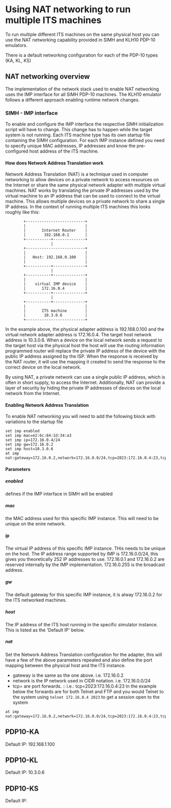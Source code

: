 # Using NAT networking to run multiple ITS machines
To run multiple different ITS machines on the same physical host you can use the NAT networking capability provided in SIMH and KLH10 PDP-10 emulators.

There is a default networking configuration for each of the PDP-10 types (KA, KL, KS)

## NAT networking overview
The implementation of the network stack used to enable NAT networking uses the IMP interface for all SIMH PDP-10 machines. The KLH10 emulator follows a different approach enabling runtime network changes.

### SIMH - IMP interface
To enable and configure the IMP interface the respective SIMH initialization script will have to change. 
This change has to happen while the target system is not running.
Each ITS machine type has its own startup file containing the SIMH configuration.
For each IMP instance defined you need to specify unique MAC addresses, IP addresses and know the pre-configured host address of the ITS machine. 
#### How does Network Address Translation work
Network Address Translation (NAT) is a technique used in computer networking to allow devices on a private network to access resources on the Internet or share the same physical network adapter with multiple virtual machines. 
NAT works by translating the private IP addresses used by the virtual machine to an IP address that can be used to connect to the virtual machine. 
This allows multiple devices on a private network to share a single IP address.
In the context of running multiple ITS machines this looks roughly like this:

            +--------------------------+
            |                          |
            |       Internet Router    |
            |        192.168.0.1       |
            +-----------+--------------+
                        |
            +--------------------------+
            |                          |
            |   Host: 192.168.0.100    |
            |                          |
            +-----------+--------------+
                        |
            +-----------+--------------+
            |                          |
            |    virtual IMP device    |
            |       172.16.0.4         |
            +-----------+--------------+
                        |
            +-----------+--------------+
            |                          |
            |       ITS machine        |
            |        10.3.0.6          |
            +--------------------------+

In the example above, the physical adapter address is 192.168.0.100 and the virtual network adapter address is 172.16.0.4. 
The target host network address is 10.3.0.6. When a device on the local network sends a request to the target host via the physical host the host will use the routing information
programmed router will replace the private IP address of the device with the public IP address assigned by the ISP. When the response is received by the NAT router, it will use the mapping it created to send the response to the correct device on the local network.

By using NAT, a private network can use a single public IP address, which is often in short supply, to access the Internet. Additionally, NAT can provide a layer of security by hiding the private IP addresses of devices on the local network from the Internet.

#### Enabling Network Address Translation
To enable NAT networking you will need to add the following block with variations to the startup file
```
set imp enabled
set imp mac=e2:6c:84:1d:34:a3
set imp ip=172.16.0.4/24
set imp gw=172.16.0.2
set imp host=10.3.0.6
at imp nat:gateway=172.16.0.2,network=172.16.0.0/24,tcp=2023:172.16.0.4:23,tcp=2021:172.16.0.4:21
```
#### Parameters
##### enabled
defines if the IMP interface in SIMH will be enabled

##### mac
the MAC address used for this specific IMP instance. This will need to be unique on the enire network.

##### ip 
The virtual IP address of this specific IMP instance. THis needs to be unique on the host. The IP address range supported by IMP is 172.16.0.0/24, this gives you 
theoretically 252 IP addresses to use. 172.16.0.1 and 172.16.0.2 are reserved internally by the IMP implementation. 172.16.0.255 is the broadcast address.

##### gw
The default gateway for this specific IMP instance, it is alway 172.16.0.2 for the ITS networked machines.

##### host
The IP address of the ITS host running in the specific simulator instance. This is listed as the 'Default IP' below.

##### nat
Set the Network Address Translation configuration for the adapter, this will have a few of the above parameters repeated and also define the port mapping between the 
physical host and the ITS instance. 
- gateway is the same as the one above. i.e. 172.16.0.2
- network is the IP network used in CIDR notation. i.e. 172.16.0.0/24
- tcp= are port forwards. <Hostnetwork Port>:<imp IP>:<destination system port> i.e.: tcp=2023:172.16.0.4:23
In the example below the forwards are for both Telnet and FTP and you would Telnet to the system using `telnet 172.16.0.4 2023` to get a session open to the system
```
at imp nat:gateway=172.16.0.2,network=172.16.0.0/24,tcp=2023:172.16.0.4:23,tcp=2021:172.16.0.4:21
```
  

## PDP10-KA
Default IP: 192.168.1.100


## PDP10-KL
Default IP: 10.3.0.6



## PDP10-KS
Default IP: 

